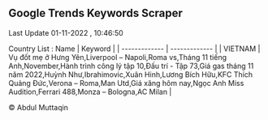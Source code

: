 

## Google Trends Keywords Scraper 
 
Last Update 01-11-2022 , 10:46:50

Country List :
 Name  | Keyword |
| ------------- | ------------- |
| VIETNAM | Vụ đốt mẹ ở Hưng Yên,Liverpool – Napoli,Roma vs,Tháng 11 tiếng Anh,November,Hành trình công lý tập 10,Đấu trí - Tập 73,Giá gas tháng 11 năm 2022,Huỳnh Như,Ibrahimovic,Xuân Hinh,Lương Bích Hữu,KFC Thích Quảng Đức,Verona – Roma,Man Utd,Giá xăng hôm nay,Ngọc Anh Miss Audition,Ferrari 488,Monza – Bologna,AC Milan |



© Abdul Muttaqin 
